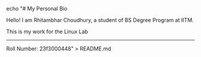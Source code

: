 echo "# My Personal Bio



Hello! I am Rhitambhar Choudhury, a student of BS Degree Program at IITM.

This is my work for the Linux Lab



---

Roll Number: 23f3000448" > README.md




